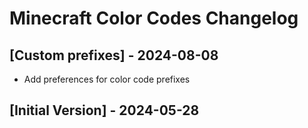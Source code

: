 # Minecraft Color Codes Changelog

## [Custom prefixes] - 2024-08-08

- Add preferences for color code prefixes

## [Initial Version] - 2024-05-28
